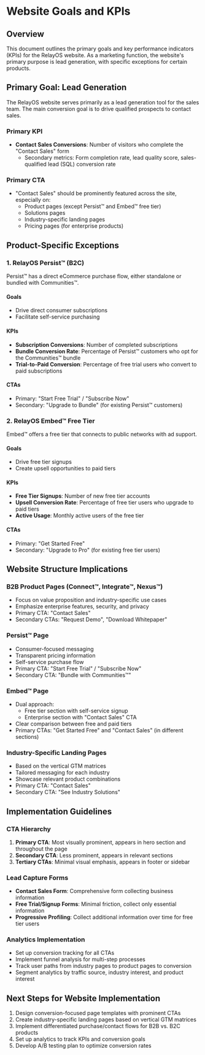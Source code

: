 # Website Goals and KPIs

## Overview

This document outlines the primary goals and key performance indicators (KPIs) for the RelayOS website. As a marketing function, the website's primary purpose is lead generation, with specific exceptions for certain products.

## Primary Goal: Lead Generation

The RelayOS website serves primarily as a lead generation tool for the sales team. The main conversion goal is to drive qualified prospects to contact sales.

### Primary KPI
- **Contact Sales Conversions**: Number of visitors who complete the "Contact Sales" form
  - Secondary metrics: Form completion rate, lead quality score, sales-qualified lead (SQL) conversion rate

### Primary CTA
- "Contact Sales" should be prominently featured across the site, especially on:
  - Product pages (except Persist™ and Embed™ free tier)
  - Solutions pages
  - Industry-specific landing pages
  - Pricing pages (for enterprise products)

## Product-Specific Exceptions

### 1. RelayOS Persist™ (B2C)

Persist™ has a direct eCommerce purchase flow, either standalone or bundled with Communities™.

#### Goals
- Drive direct consumer subscriptions
- Facilitate self-service purchasing

#### KPIs
- **Subscription Conversions**: Number of completed subscriptions
- **Bundle Conversion Rate**: Percentage of Persist™ customers who opt for the Communities™ bundle
- **Trial-to-Paid Conversion**: Percentage of free trial users who convert to paid subscriptions

#### CTAs
- Primary: "Start Free Trial" / "Subscribe Now"
- Secondary: "Upgrade to Bundle" (for existing Persist™ customers)

### 2. RelayOS Embed™ Free Tier

Embed™ offers a free tier that connects to public networks with ad support.

#### Goals
- Drive free tier signups
- Create upsell opportunities to paid tiers

#### KPIs
- **Free Tier Signups**: Number of new free tier accounts
- **Upsell Conversion Rate**: Percentage of free tier users who upgrade to paid tiers
- **Active Usage**: Monthly active users of the free tier

#### CTAs
- Primary: "Get Started Free"
- Secondary: "Upgrade to Pro" (for existing free tier users)

## Website Structure Implications

### B2B Product Pages (Connect™, Integrate™, Nexus™)
- Focus on value proposition and industry-specific use cases
- Emphasize enterprise features, security, and privacy
- Primary CTA: "Contact Sales"
- Secondary CTAs: "Request Demo", "Download Whitepaper"

### Persist™ Page
- Consumer-focused messaging
- Transparent pricing information
- Self-service purchase flow
- Primary CTA: "Start Free Trial" / "Subscribe Now"
- Secondary CTA: "Bundle with Communities™"

### Embed™ Page
- Dual approach:
  - Free tier section with self-service signup
  - Enterprise section with "Contact Sales" CTA
- Clear comparison between free and paid tiers
- Primary CTAs: "Get Started Free" and "Contact Sales" (in different sections)

### Industry-Specific Landing Pages
- Based on the vertical GTM matrices
- Tailored messaging for each industry
- Showcase relevant product combinations
- Primary CTA: "Contact Sales"
- Secondary CTA: "See Industry Solutions"

## Implementation Guidelines

### CTA Hierarchy
1. **Primary CTA**: Most visually prominent, appears in hero section and throughout the page
2. **Secondary CTA**: Less prominent, appears in relevant sections
3. **Tertiary CTAs**: Minimal visual emphasis, appears in footer or sidebar

### Lead Capture Forms
- **Contact Sales Form**: Comprehensive form collecting business information
- **Free Trial/Signup Forms**: Minimal friction, collect only essential information
- **Progressive Profiling**: Collect additional information over time for free tier users

### Analytics Implementation
- Set up conversion tracking for all CTAs
- Implement funnel analysis for multi-step processes
- Track user paths from industry pages to product pages to conversion
- Segment analytics by traffic source, industry interest, and product interest

## Next Steps for Website Implementation

1. Design conversion-focused page templates with prominent CTAs
2. Create industry-specific landing pages based on vertical GTM matrices
3. Implement differentiated purchase/contact flows for B2B vs. B2C products
4. Set up analytics to track KPIs and conversion goals
5. Develop A/B testing plan to optimize conversion rates
